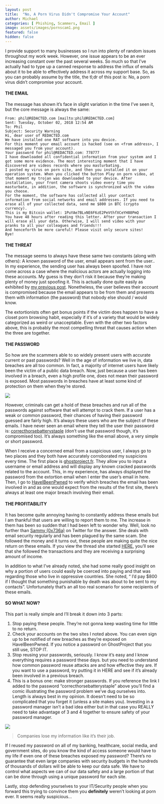 ```yaml
---
layout: post
title:  "No, A Porn Virus Didn't Compromise Your Account"
author: Michael
categories: [ Phishing, Scammers, Email ]
image: assets/images/pornscam1.png
featured: false
hidden: false
---
```

I provide support to many businesses so I run into plenty of random issues throughout my work week. However, one issue appears to be an ever increasing constant over the past several weeks. So much so that I’ve actually had to type up a canned response to address the influx of emails about it to be able to effectively address it across my support base. So, as you can probably assume by the title, the tl;dr of this post is: No, a porn virus didn’t compromise your account.

#### THE EMAIL

The message has shown it’s face in slight variation in the time I’ve seen it, but the core message is always the same:
```
From: phil@REDACTED.com [mailto:phil@REDACTED.com]
Sent: Tuesday, October 02, 2018 12:54 AM
To: Phil
Subject: Security Warning
Hi, dear user of REDACTED.com
We have installed one RAT software into you device.
For this moment your email account is hacked (see on <from address>, I messaged you from your account).
Your password for phil@REDACTED.com: 778777
I have downloaded all confidential information from your system and I got some more evidence. The most interesting moment that I have discovered are videos records where you masturbating.
I posted my virus on porn site, and then you installed it on your operation system. When you clicked the button Play on porn video, at that moment my trojan was downloaded to your device. After installation, your front camera shoots video every time you masturbate, in addition, the software is synchronized with the video you choose.
For the moment, the software has collected all your contact information from social networks and email addresses. If you need to erase all of your collected data, send me $800 in BTC (crypto currency).
This is my Bitcoin wallet: 1PuYAe7BLxNE6F6zE2PeVthfXCeYH88PmQ
You have 48 hours after reading this letter. After your transaction I will erase all your data. Otherwise, I will send video with your pranks to all your colleagues and friends!!!
And henceforth be more careful! Please visit only secure sites!
Bye!
```

#### THE THREAT

The message seems to always have these same two constants (along with others): A known password of the user, email appears sent from the user..
In my experience, the sending user has always been spoofed. I have not come across a case where the malicious actors are actually logging into these accounts. My guess is they don’t risk it because they’re making plenty of money just spoofing it. This is actually done quite easily as exhibited by <a href="https://exploits.run/email-spoofing-netcat/">my previous post</a>. Nonetheless, the user believes their account is compromised because the email appears to be from them and presents them with information (the password) that nobody else should / would know.

The extortionists often get bonus points if the victim does happen to have a closet porn browsing habit, especially if it’s of a variety that would be widely categorized as weird or unacceptable. Even with the other two factors above, this is probably the most compelling threat that causes action when the three are together.

#### THE PASSWORD

So how are the scammers able to so widely present users with accurate current or past passwords? Well in the age of information we live in, data breaches are all too common. In fact, a majority of internet users have likely been the victim of a public data breach. Now, just because a user has been involved in a breach, even a high profile one, does not mean their password is exposed. Most passwords in breaches have at least some kind of protection on them when they’re stored.
<p><img src="/assets/images/pornscam1.png"></p>
However, criminals can get a hold of these breaches and run all of the passwords against software that will attempt to crack them. If a user has a weak or common password, their chances of having their password guessed are fairly high. It’s always these users who are the subject of these emails. I have never seen an email where they tell the user their password is: <a href="https://xkcd.com/936/">correcthorsebatterystaple</a> (don’t use that password though, it’s compromised too). It’s always something like the email above, a very simple or short password.

When I receive a concerned email from a suspicious user, I always go to two places and they both have accurately corroborated my suspicions every time. The first place is <a href="https://ghostproject.fr">ghostproject.fr</a>. They allow you to input a username or email address and will display any known cracked passwords related to the account. This, in my experience, has always displayed the password from the extortion email when I enter the user’s email in here. Then, I go to <a href="http://haveibeenpwned.com/">HaveIBeenPwned</a> to verify which breaches the email has been involved in and as one would expect from the results of the first site, there’s always at least one major breach involving their email.

#### THE PROFITABILITY

It has become quite annoying having to constantly address these emails but I am thankful that users are willing to report them to me. The increase in them has been so sudden that I had been left to wonder why. Well, look no further than <a href="https://twitter.com/0x736A">Sammy (0x736a)</a> on Twitter for the answer. She deals with email security regularly and has been plagued by the same scam. She followed the money and it turns out, these people are making quite the nice return on these emails. If you view the thread she started <a href="https://twitter.com/0x736A/status/1048948278287589377">HERE</a>, you’ll see that she followed the transactions and they are receiving a surprising amount of income.

In addition to what I’ve already noted, she had some really good insight on why a portion of users could easily be coerced into paying and that was regarding those who live in oppressive countries. She noted, “ I’d pay $800 if I thought that something punishable by death was about to be sent to my contacts”. Unfortunately that’s an all too real scenario for some recipients of these emails.

#### SO WHAT NOW?

This part is really simple and I’ll break it down into 3 parts:
<ol>
<li>Stop paying these people. They’re not gonna keep wasting time for little to no return.</li>
<li>Check your accounts on the two sites I noted above. You can even sign up to be notified of new breaches as they’re exposed on HaveIBeenPwned. If you notice a password on GhostProject that you still use, STOP IT.</li>
<li>Stop reusing your passwords, seriously. I know it’s easy and I know everything requires a password these days. but you need to understand how common password reuse attacks are and how effective they are. If you want to use a password, try putting it in HERE and see if it’s already been involved in a previous breach.</li>
<li>This is a bonus one: make stronger passwords. If you reference the link I added to the password “correcthorsebatterystaple” above you’ll find a comic illustrating the password problem we’ve dug ourselves into. Length is always best in my opinion. It doesn’t need to be so complicated that you forget it (unless a site makes you). Investing in a password manager isn’t a bad idea either but in that case you REALLY need to take advantage of 3 and 4 together to ensure safety of your password manager.</li>
</ol>
<p><img src="/assets/images/pornscam2.png">
<blockquote>Companies lose my information like it’s their job.</blockquote></p>

If I reused my password on all of my banking, healthcare, social media, and government sites, do you know the kind of access someone would have to my life if even one of these breaches exposed my password? There’s no guarantee that even large companies with security budgets in the hundreds of thousands of dollars will be able to keep our data safe. We have to control what aspects we can of our data safety and a large portion of that can be done through using a unique password for each site.

Lastly, stop defending yourselves to your IT/Security people when you forward this trying to convince them you <b>definitely</b> weren’t looking at porn ever. It seems really suspicious…
